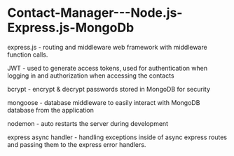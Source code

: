 # Contact-Manager---Node.js-Express.js-MongoDb

express.js - routing and middleware web framework with middleware function calls.

JWT -  used to generate access tokens, used for authentication when logging in and authorization when accessing the contacts

bcrypt - encrypt & decrypt passwords stored in MongoDB for security

mongoose - database middleware to easily interact with MongoDB database from the application

nodemon - auto restarts the server during development

express async handler - handling exceptions inside of async express routes and passing them to the express error handlers.
